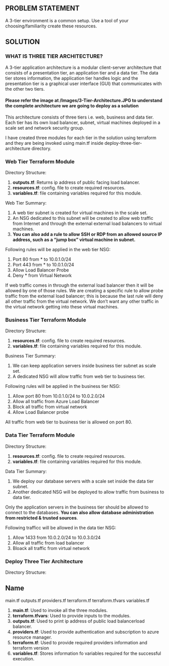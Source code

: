 <h2>PROBLEM STATEMENT</h2>

A 3-tier environment is a common setup. Use a tool of your choosing/familiarity create these resources.

<h2>SOLUTION</h2>

<h3>WHAT IS THREE TIER ARCHITECTURE?</h3>

A 3-tier application architecture is a modular client-server architecture that consists of a presentation tier, an application tier and a data tier. The data tier stores information, the application tier handles logic and the presentation tier is a graphical user interface (GUI) that communicates with the other two tiers.

<h4>Please refer the image at /Images/3-Tier-Architecture.JPG to understand the complete architecture we are going to deploy as a solution</h4>

This architecture consists of three tiers i.e. web, business and data tier. Each tier has its own load balancer, subnet, virtual machines deployed in a scale set and network security group.

I have created three modules for each tier in the solution using terraform and they are being invoked using main.tf inside deploy-three-tier-architecture directory.

<h3>Web Tier Terraform Module</h3>

Directory Structure:

1. <b>outputs.tf</b>: Returns ip address of public facing load balancer.
2. <b>resources.tf</b>: config. file to create required resources.
3. <b>variables.tf</b>: file containing variables required for this module.

Web Tier Summary:

1. A web tier subnet is created for virtual machines in the scale set.
2. An NSG dedicated to this subnet will be created to allow web traffic from Internet and through the external external load balancers to virtual machines.
3. <b>You can also add a rule to allow SSH or RDP from an allowed source IP address, such as a “jump box” virtual machine in subnet.</b>

Following rules will be applied in the web tier NSG:

1. Port 80 from * to 10.0.1.0/24
2. Port 443 from * to 10.0.1.0/24
3. Allow Load Balancer Probe
4. Deny * from Virtual Network

If web traffic comes in through the external load balancer then it will be allowed by one of those rules. We are creating a specific rule to allow probe traffic from the external load balancer; this is because the last rule will deny all other traffic from the virtual network. We don’t want any other traffic in the virtual network getting into these virtual machines.

<h3>Business Tier Terraform Module</h3>

Directory Structure:

1. <b>resources.tf</b>: config. file to create required resources.
2. <b>variables.tf</b>: file containing variables required for this module.

Business Tier Summary:

1. We can keep application servers inside business tier subnet as scale set. 
2. A dedicated NSG will allow traffic from web tier to business tier.

Following rules will be applied in the business tier NSG:

1. Allow port 80 from 10.0.1.0/24 to 10.0.2.0/24
2. Allow all traffic from Azure Load Balancer
3. Block all traffic from virtual network
4. Allow Load Balancer probe

All traffic from web tier to business tier is allowed on port 80.

<h3>Data Tier Terraform Module</h3>

Directory Structure:

1. <b>resources.tf</b>: config. file to create required resources.
2. <b>variables.tf</b>: file containing variables required for this module.

Data Tier Summary:

1. We deploy our database servers with a scale set inside the data tier subnet.
2. Another dedicated NSG will be deployed to allow traffic from business to data tier.

Only the application servers in the business tier should be allowed to connect to the databases. <b>You can also allow database administration from restricted & trusted sources</b>.

Following trafficc will be allowed in the data tier NSG:

1. Allow 1433 from 10.0.2.0/24 to 10.0.3.0/24
2. Allow all traffic from load balancer
3. Bloack all traffic from virtual network

<h3>Deploy Three Tier Architecture</h3>

Directory Structure:

Name
----
main.tf
outputs.tf
providers.tf
terraform.tf
terraform.tfvars
variables.tf

1. <b>main.tf</b>: Used to invoke all the three modules.
2. <b>terraform.tfvars</b>: Used to provide inputs to the modules.
3. <b>outputs.tf</b>: Used to print ip address of public load balancerload balancer.
4. <b>providers.tf</b>: Used to provide authentication and subscription to azure resource manager.
5. <b>terraform.tf</b>: Used to provide required providers information and terraform version
6. <b>variables.tf</b>: Stores information fo variables required for the successful execution.

